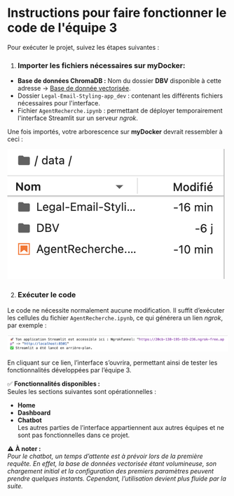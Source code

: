 # Instructions pour faire fonctionner le code de l'équipe 3

Pour exécuter le projet, suivez les étapes suivantes : 
1. ### Importer les fichiers nécessaires sur myDocker:
  * **Base de données ChromaDB :** Nom du dossier **DBV** disponible à cette adresse → [Base de donnée vectorisée](https://drive.google.com/drive/folders/1-v_M7ytIl5hwlpKsJT0vGihV94qpCZvi?usp=sharing).
  * Dossier ```Legal-Email-Styling-app_dev``` : contenant les différents fichiers nécessaires pour l'interface.
  * Fichier ```AgentRecherche.ipynb``` : permettant de déployer temporairement l'interface Streamlit sur un serveur *ngrok*.  

  Une fois importés, votre arborescence sur **myDocker** devrait ressembler à ceci :

![Capture d’écran 2025-02-04 à 23.03.51.png](TMP/Arborescence.png)

2. ### Exécuter le code   
Le code ne nécessite normalement aucune modification. Il suffit d’exécuter les cellules du fichier ```AgentRecherche.ipynb```, ce qui générera un lien *ngrok*, par exemple :

![Capture d’écran 2025-02-04 à 23.07.50.png](TMP/Cellule.png)   

  En cliquant sur ce lien, l’interface s’ouvrira, permettant ainsi de tester les fonctionnalités développées par l’équipe 3.

✅ **Fonctionnalités disponibles :**    
Seules les sections suivantes sont opérationnelles :

* **Home**
* **Dashboard**
* **Chatbot**   
Les autres parties de l’interface appartiennent aux autres équipes et ne sont pas fonctionnelles dans ce projet.

⚠️ **À noter :**    
*Pour le chatbot, un temps d’attente est à prévoir lors de la première requête. En effet, la base de données vectorisée étant volumineuse, son chargement initial et la configuration des premiers paramètres peuvent prendre quelques instants. Cependant, l’utilisation devient plus fluide par la suite.*
